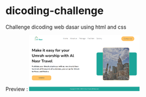# dicoding-challenge
Challenge dicoding web dasar using html and css

Preview : 
<img src="/image/ddsad.png" alt="logo" width="300px"/>
